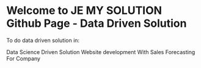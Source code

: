 # Welcome to JE MY SOLUTION Github Page - Data Driven Solution

To do data driven solution in:

Data Science Driven Solution Website development With Sales Forecasting For Company

